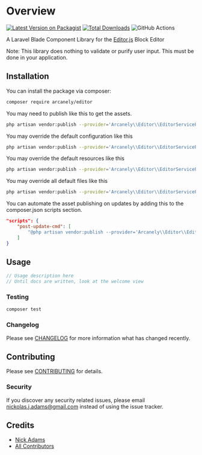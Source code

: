 # Overview

[![Latest Version on Packagist](https://img.shields.io/packagist/v/arcanely/editor.svg?style=flat-square)](https://packagist.org/packages/arcanely/editor)
[![Total Downloads](https://img.shields.io/packagist/dt/arcanely/editor.svg?style=flat-square)](https://packagist.org/packages/arcanely/editor)
![GitHub Actions](https://github.com/arcanely/editor/actions/workflows/main.yml/badge.svg)

A Laravel Blade Component Library for the <a href="https://editorjs.io/" target="_blank">Editor.js</a> Block Editor

Note: This library does nothing to validate or purify user input. This must be done in your application.

## Installation

You can install the package via composer:

```bash
composer require arcanely/editor
```

You may need to publish like this to get the assets.
```bash
php artisan vendor:publish --provider='Arcanely\\Editor\\EditorServiceProvider' --tag=editor-public
```

You may override the default configuration like this
```bash
php artisan vendor:publish --provider='Arcanely\\Editor\\EditorServiceProvider' --tag=config
```

You may override the default resources like this
```bash
php artisan vendor:publish --provider='Arcanely\\Editor\\EditorServiceProvider' --tag=editor-resources
```

You may override all default files like this
```bash
php artisan vendor:publish --provider='Arcanely\\Editor\\EditorServiceProvider' --tag=editor-all
```

You can automate the asset publishing on updates by adding this to the composer.json scripts section.
```json
"scripts": {
    "post-update-cmd": [
        "@php artisan vendor:publish --provider='Arcanely\\Editor\\EditorServiceProvider' --tag=public --force"
    ]
}
```

## Usage

```php
// Usage description here
// Until docs are written, look at the welcome view
```

### Testing

```bash
composer test
```

### Changelog

Please see [CHANGELOG](CHANGELOG.md) for more information what has changed recently.

## Contributing

Please see [CONTRIBUTING](CONTRIBUTING.md) for details.

### Security

If you discover any security related issues, please email nickolas.j.adams@gmail.com instead of using the issue tracker.

## Credits

-   [Nick Adams](https://github.com/arcanely)
-   [All Contributors](../../contributors)